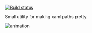 [![Build status](https://ci.appveyor.com/api/projects/status/xn3tq2a0esq2toqf/branch/master?svg=true)](https://ci.appveyor.com/project/JohanLarsson/digittrimmer/branch/master)

Small utility for making xaml paths pretty.

![animation](https://cloud.githubusercontent.com/assets/1640096/18510337/bcb749c6-7a7d-11e6-91c0-e745dee3b5ac.gif)
